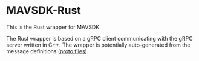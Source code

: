 # MAVSDK-Rust

This is the Rust wrapper for MAVSDK.

The Rust wrapper is based on a gRPC client communicating with the gRPC server written in C++.
The wrapper is potentially auto-generated from the message definitions ([proto files](https://github.com/mavlink/MAVSDK-Proto)).